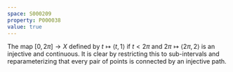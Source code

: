 ```yaml
---
space: S000209
property: P000038
value: true
---
```


The map $[0, 2\pi] \to X$ defined by $t \mapsto \langle t, 1 \rangle$ if $t < 2\pi$ and $2\pi \mapsto \langle 2\pi, 2\rangle$ is an injective and continuous. It is clear by restricting this to sub-intervals and reparameterizing that every pair of points is connected by an injective path.
